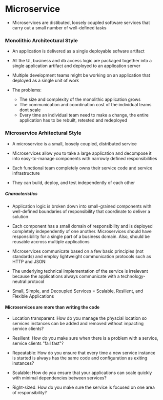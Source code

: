 # Microservice

- Microservices are distibuted, loosely coupled software services that carry out
  a small number of well-defined tasks


### Monolithic Architectural Style

- An application is delivered as a single deployable sofware artifact

- All the UI, business and db access logic are packaged together into a single
  application artifact and deployed to an application server

- Multiple development teams might be working on an application that deployed as a single unit of work

- The problems:
  - The size and complexity of the monolithic application grows
  - The communication and coordination cost of the individual teams dont scale
  - Every time an individual team need to make a change, the entire application
    has to be rebuilt, retested and redeployed

### Microservice Arhitectural Style

- A microservice is a small, loosely coupled, distributed service

- Microservices allow you to take a large application and decompose it into
  easy-to-manage components with narrowly defined responsibilities

- Each functional team completely owns their service code and service infrastructure

- They can build, deploy, and test independently of each other

##### Characteristics

- Application logic is broken down into small-grained components with
  well-defined boundaries of responsibility that coordinate to deliver a solution

- Each component has a small domain of responsibility and is deployed completely
  independently of one another. Microservices should have responsibility for a
  single part of a business domain. Also, should be reusable accross multiple applications

- Microservices communicate based on a few basic principles (not standards) and
  employ lightweight communication protocols such as HTTP and JSON

- The underlying technical implementation of the service is irrelevant because
  the applications always communicate with a technology-neutral protocol

* Small, Simple, and Decoupled Services = Scalable, Resilient, and Flexible Applications

#### Microservices are more than writing the code

- Location transparent: How do you manage the physcial location so services
  instances can be added and removed without impacting service clients?

- Resilient: How do you make sure when there is a problem with a service,
  service clients "fail fast"?

- Repeatable: How do you ensure that every time a new service instance is
  started is always has the same code and configuration as exiting instances?

- Scalable: How do you ensure that your applications can scale quickly with
  minimal dependencies between services?

- Right-sized: How do you make sure the service is focused on one area of responsibility?
